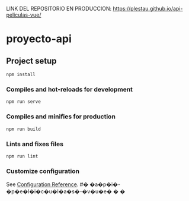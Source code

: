 LINK DEL REPOSITORIO EN PRODUCCION: https://plestau.github.io/api-peliculas-vue/


# proyecto-api

## Project setup
```
npm install
```

### Compiles and hot-reloads for development
```
npm run serve
```

### Compiles and minifies for production
```
npm run build
```

### Lints and fixes files
```
npm run lint
```

### Customize configuration
See [Configuration Reference](https://cli.vuejs.org/config/).
#� �a�p�i�-�p�e�l�i�c�u�l�a�s�-�v�u�e�
�
�
